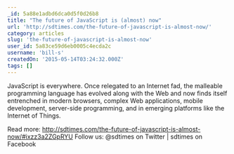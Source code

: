 ```yaml
---
_id: 5a88e1adbd6dca0d5f0d26b8
title: "The future of JavaScript is (almost) now"
url: 'http://sdtimes.com/the-future-of-javascript-is-almost-now/'
category: articles
slug: 'the-future-of-javascript-is-almost-now'
user_id: 5a83ce59d6eb0005c4ecda2c
username: 'bill-s'
createdOn: '2015-05-14T03:24:32.000Z'
tags: []
---
```


JavaScript is everywhere. Once relegated to an Internet fad, the malleable programming language has evolved along with the Web and now finds itself entrenched in modern browsers, complex Web applications, mobile development, server-side programming, and in emerging platforms like the Internet of Things.

Read more: http://sdtimes.com/the-future-of-javascript-is-almost-now/#ixzz3a2ZGpRYU 
Follow us: @sdtimes on Twitter | sdtimes on Facebook

